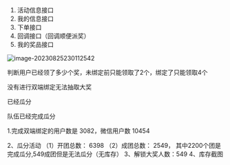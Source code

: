 1. 活动信息接口
2. 我的信息接口
3. 下单接口
4. 回调接口（回调顺便派奖）
5. 我的奖品接口





![image-20230825230112542](http://mk-images.tagao.top/img/image-20230825230112542.png?imageslim)

判断用户已经领了多少个奖，未绑定前只能领取了2个，绑定了只能领取4个

没有进行双端绑定无法抽取大奖

已经瓜分

队伍已经完成瓜分 	







1.完成双端绑定的用户数是   3082，微信用户数 10454

2、瓜分活动
（1）开团总数： 6398 
（2）成团总数： 2549， 其中2200个团是完成瓜分,549成团但是无法瓜分（无库存）
3、解锁大奖人数：549
4、库存截图 













